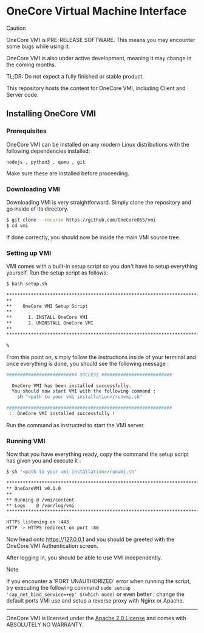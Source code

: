 # OneCore Virtual Machine Interface

> [!CAUTION]
> OneCore VMI is PRE-RELEASE SOFTWARE.
> This means you may encounter some bugs while using it.
> 
> OneCore VMI is also under active development, meaning it may change in the coming months.
> 
> TL;DR: Do not expect a fully finished or stable product.

This repository hosts the content for OneCore VMI, including Client and Server code.

## Installing OneCore VMI

### Prerequisites

OneCore VMI can be installed on any modern Linux distributions with the following dependencies installed:

``nodejs , python3 , qemu , git``

Make sure these are installed before proceeding.

### Downloading VMI

Downloading VMI is very straightforward. Simply clone the repository and go inside of its directory.

```bash
$ git clone --recurse https://github.com/OneCoreOSS/vmi
$ cd vmi
```

If done correctly, you should now be inside the main VMI source tree.

### Setting up VMI

VMI comes with a built-in setup script so you don't have to setup everything yourself. Run the setup script as follows:

```bash
$ bash setup.sh

******************************************************************************
**
**    OneCore VMI Setup Script
**
**      1. INSTALL OneCore VMI
**      2. UNINSTALL OneCore VMI
**
******************************************************************************

% 
```

From this point on, simply follow the instructions inside of your terminal and once everything is done, you should see the following message :

```bash
########################## SUCCESS ##########################

  OneCore VMI has been installed successfully.               
  You should now start VMI with the following command :      
    sh "<path to your vmi installation>/runvmi.sh"                                  

#############################################################
 :: OneCore VMI installed successfully !
```

Run the command as instructed to start the VMI server.

### Running VMI

Now that you have everything ready, copy the command the setup script has given you and execute it :

```bash
$ sh "<path to your vmi installation>/runvmi.sh"  

******************************************************************************
** OneCoreVMI v0.1.0
**
** Running @ /vmi/content
** Logs    @ /var/log/vmi
******************************************************************************

HTTPS listening on :443
HTTP -> HTTPS redirect on port :80
```

Now head onto https://127.0.0.1 and you should be greeted with the OneCore VMI Authentication screen.

After logging in, you should be able to use VMI independently.

> [!NOTE] 
> If you encounter a 'PORT UNAUTHORIZED' error when running the script, try executing the following command ``sudo setcap 'cap_net_bind_service=+ep' $(which node)`` or even better ; change the default ports VMI use and setup a reverse proxy with Nginx or Apache. 

---

OneCore VMI is licensed under the [Apache 2.0 License](https://www.apache.org/licenses/LICENSE-2.0.html) and comes with ABSOLUTELY NO WARRANTY.
